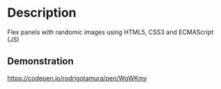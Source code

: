 # Description
Flex panels with randomic images using HTML5, CSS3 and ECMAScript (JS)

## Demonstration
https://codepen.io/rodrigotamura/pen/WqWKmy
